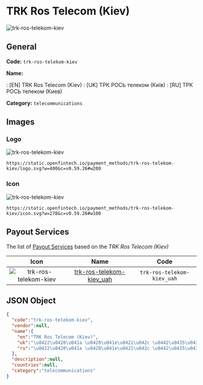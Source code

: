 
# TRK Ros Telecom (Kiev) 
![trk-ros-telekom-kiev](https://static.openfintech.io/payment_methods/trk-ros-telekom-kiev/logo.svg?w=400&c=v0.59.26#w200)  

## General 
**Code:** `trk-ros-telekom-kiev` 
 
**Name:** 
 
:	[EN] TRK Ros Telecom (Kiev) 
:	[UK] ТРК РОСЬ телеком (Київ) 
:	[RU] ТРК РОСЬ телеком (Киев) 
 
**Category:** `telecommunications` 
 

## Images 

### Logo 
![trk-ros-telekom-kiev](https://static.openfintech.io/payment_methods/trk-ros-telekom-kiev/logo.svg?w=400&c=v0.59.26#w200)  

```
https://static.openfintech.io/payment_methods/trk-ros-telekom-kiev/logo.svg?w=400&c=v0.59.26#w200
```  

### Icon 
![trk-ros-telekom-kiev](https://static.openfintech.io/payment_methods/trk-ros-telekom-kiev/icon.svg?w=278&c=v0.59.26#w100)  

```
https://static.openfintech.io/payment_methods/trk-ros-telekom-kiev/icon.svg?w=278&c=v0.59.26#w100
```  

## Payout Services 
 
The list of [Payout Services](/payout-services/) based on the _TRK Ros Telecom (Kiev)_ 

|Icon|Name|Code| 
|:---:|:---:|:---:| 
|![trk-ros-telekom-kiev](https://static.openfintech.io/payout_methods/trk-ros-telekom-kiev/icon.svg?w=278&c=v0.59.26#w40) |[trk-ros-telekom-kiev_uah](/payout-services/trk-ros-telekom-kiev_uah/)|`trk-ros-telekom-kiev_uah`| 
 

## JSON Object 

```json
{
  "code":"trk-ros-telekom-kiev",
  "vendor":null,
  "name":{
    "en":"TRK Ros Telecom (Kiev)",
    "uk":"\u0422\u0420\u041a \u0420\u041e\u0421\u042c \u0442\u0435\u043b\u0435\u043a\u043e\u043c (\u041a\u0438\u0457\u0432)",
    "ru":"\u0422\u0420\u041a \u0420\u041e\u0421\u042c \u0442\u0435\u043b\u0435\u043a\u043e\u043c (\u041a\u0438\u0435\u0432)"
  },
  "description":null,
  "countries":null,
  "category":"telecommunications"
}
```  
